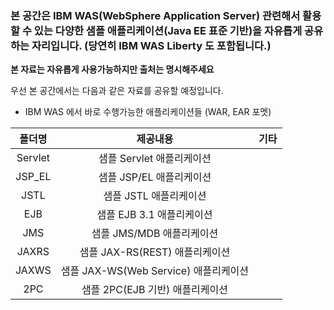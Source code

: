 ### 본 공간은 IBM WAS(WebSphere Application Server) 관련해서 활용할 수 있는 다양한 샘플 애플리케이션(Java EE 표준 기반)을 자유롭게 공유하는 자리입니다. (당연히 IBM WAS Liberty 도 포함됩니다.)


**본 자료는 자유롭게 사용가능하지만 출처는 명시해주세요**


우선 본 공간에서는 다음과 같은 자료를 공유할 예정입니다.

* IBM WAS 에서 바로 수행가능한 애플리케이션들 (WAR, EAR 포멧)


|폴더명|제공내용|기타|
|:---:|:---:|:---:|
|Servlet|샘플 Servlet 애플리케이션||
|JSP_EL|샘플 JSP/EL 애플리케이션||
|JSTL|샘플 JSTL 애플리케이션||
|EJB|샘플 EJB 3.1 애플리케이션||
|JMS|샘플 JMS/MDB 애플리케이션||
|JAXRS|샘플 JAX-RS(REST) 애플리케이션||
|JAXWS|샘플 JAX-WS(Web Service) 애플리케이션||
|2PC|샘플 2PC(EJB 기반) 애플리케이션||
